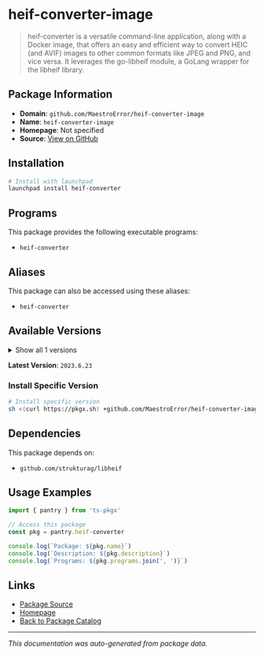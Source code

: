 # heif-converter-image

> heif-converter is a versatile command-line application, along with a Docker image, that offers an easy and efficient way to convert HEIC (and AVIF) images to other common formats like JPEG and PNG, and vice versa. It leverages the go-libheif module, a GoLang wrapper for the libheif library.

## Package Information

- **Domain**: `github.com/MaestroError/heif-converter-image`
- **Name**: `heif-converter-image`
- **Homepage**: Not specified
- **Source**: [View on GitHub](https://github.com/pkgxdev/pantry/tree/main/projects/github.com/MaestroError/heif-converter-image/package.yml)

## Installation

```bash
# Install with launchpad
launchpad install heif-converter
```

## Programs

This package provides the following executable programs:

- `heif-converter`

## Aliases

This package can also be accessed using these aliases:

- `heif-converter`

## Available Versions

<details>
<summary>Show all 1 versions</summary>

- `2023.6.23`

</details>

**Latest Version**: `2023.6.23`

### Install Specific Version

```bash
# Install specific version
sh <(curl https://pkgx.sh) +github.com/MaestroError/heif-converter-image@2023.6.23 -- $SHELL -i
```

## Dependencies

This package depends on:

- `github.com/strukturag/libheif`

## Usage Examples

```typescript
import { pantry } from 'ts-pkgx'

// Access this package
const pkg = pantry.heif-converter

console.log(`Package: ${pkg.name}`)
console.log(`Description: ${pkg.description}`)
console.log(`Programs: ${pkg.programs.join(', ')}`)
```

## Links

- [Package Source](https://github.com/pkgxdev/pantry/tree/main/projects/github.com/MaestroError/heif-converter-image/package.yml)
- [Homepage](#)
- [Back to Package Catalog](../package-catalog.md)

---

*This documentation was auto-generated from package data.*
